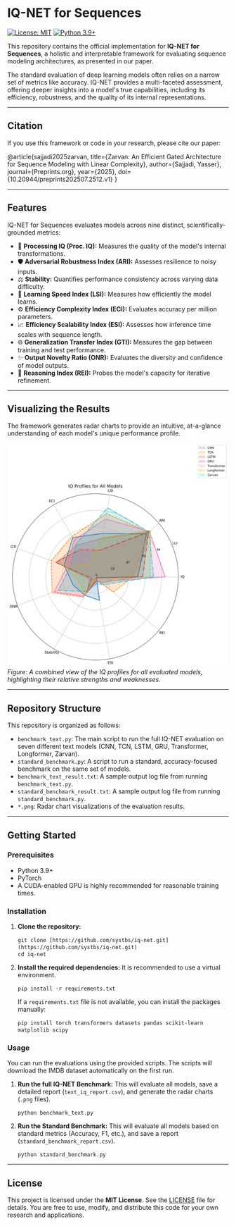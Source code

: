 # IQ-NET for Sequences

[![License: MIT](https://img.shields.io/badge/License-MIT-yellow.svg)](https://opensource.org/licenses/MIT)
[![Python 3.9+](https://img.shields.io/badge/python-3.9+-blue.svg)](https://www.python.org/downloads/release/python-390/)

This repository contains the official implementation for **IQ-NET for Sequences**, a holistic and interpretable framework for evaluating sequence modeling architectures, as presented in our paper.

The standard evaluation of deep learning models often relies on a narrow set of metrics like accuracy. IQ-NET provides a multi-faceted assessment, offering deeper insights into a model's true capabilities, including its efficiency, robustness, and the quality of its internal representations.

---

## Citation

If you use this framework or code in your research, please cite our paper:

@article{sajjadi2025zarvan,
title={Zarvan: An Efficient Gated Architecture for Sequence Modeling with Linear Complexity},
author={Sajjadi, Yasser},
journal={Preprints.org},
year={2025},
doi={10.20944/preprints202507.2512.v1}
}

---

## Features

IQ-NET for Sequences evaluates models across nine distinct, scientifically-grounded metrics:

* 🧠 **Processing IQ (Proc. IQ):** Measures the quality of the model's internal transformations.
* 🛡️ **Adversarial Robustness Index (ARI):** Assesses resilience to noisy inputs.
* ⚖️ **Stability:** Quantifies performance consistency across varying data difficulty.
* 🚀 **Learning Speed Index (LSI):** Measures how efficiently the model learns.
* ⚙️ **Efficiency Complexity Index (ECI):** Evaluates accuracy per million parameters.
* 📈 **Efficiency Scalability Index (ESI):** Assesses how inference time scales with sequence length.
* 🌐 **Generalization Transfer Index (GTI):** Measures the gap between training and test performance.
* ✨ **Output Novelty Ratio (ONR):** Evaluates the diversity and confidence of model outputs.
* 🤔 **Reasoning Index (REI):** Probes the model's capacity for iterative refinement.

---

## Visualizing the Results

The framework generates radar charts to provide an intuitive, at-a-glance understanding of each model's unique performance profile.

![Combined IQ Profile](text_iq_profile_combined.png)
*Figure: A combined view of the IQ profiles for all evaluated models, highlighting their relative strengths and weaknesses.*

---

## Repository Structure

This repository is organized as follows:

* `benchmark_text.py`: The main script to run the full IQ-NET evaluation on seven different text models (CNN, TCN, LSTM, GRU, Transformer, Longformer, Zarvan).
* `standard_benchmark.py`: A script to run a standard, accuracy-focused benchmark on the same set of models.
* `benchmark_text_result.txt`: A sample output log file from running `benchmark_text.py`.
* `standard_benchmark_result.txt`: A sample output log file from running `standard_benchmark.py`.
* `*.png`: Radar chart visualizations of the evaluation results.

---

## Getting Started

### Prerequisites

* Python 3.9+
* PyTorch
* A CUDA-enabled GPU is highly recommended for reasonable training times.

### Installation

1.  **Clone the repository:**
    ```
    git clone [https://github.com/systbs/iq-net.git](https://github.com/systbs/iq-net.git)
    cd iq-net
    ```

2.  **Install the required dependencies:**
    It is recommended to use a virtual environment.
    ```
    pip install -r requirements.txt
    ```
    If a `requirements.txt` file is not available, you can install the packages manually:
    ```
    pip install torch transformers datasets pandas scikit-learn matplotlib scipy
    ```

### Usage

You can run the evaluations using the provided scripts. The scripts will download the IMDB dataset automatically on the first run.

1.  **Run the full IQ-NET Benchmark:**
    This will evaluate all models, save a detailed report (`text_iq_report.csv`), and generate the radar charts (`.png` files).
    ```
    python benchmark_text.py
    ```

2.  **Run the Standard Benchmark:**
    This will evaluate all models based on standard metrics (Accuracy, F1, etc.), and save a report (`standard_benchmark_report.csv`).
    ```
    python standard_benchmark.py
    ```

---

## License

This project is licensed under the **MIT License**. See the [LICENSE](LICENSE) file for details. You are free to use, modify, and distribute this code for your own research and applications.
